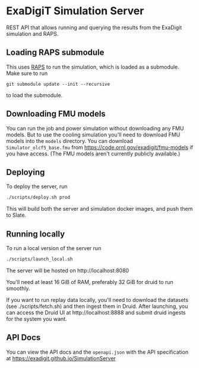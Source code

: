 # ExaDigiT Simulation Server

REST API that allows running and querying the results from the ExaDigit simulation and RAPS.

## Loading RAPS submodule
This uses [RAPS](https://github.com/ExaDigiT/RAPS) to run the simulation, which is loaded as a 
submodule. Make sure to run
```
git submodule update --init --recursive
```
to load the submodule.

## Downloading FMU models
You can run the job and power simulation without downloading any FMU models. But to use the cooling
simulation you'll need to download FMU models into the `models` directory. You can download
`Simulator_olcf5_base.fmu` from https://code.ornl.gov/exadigit/fmu-models if you have access. (The
FMU models aren't currently publicly available.)


## Deploying
To deploy the server, run
```bash
./scripts/deploy.sh prod
```

This will build both the server and simulation docker images, and push them to Slate.

## Running locally
To run a local version of the server run
```bash
./scripts/launch_local.sh
```
The server will be hosted on http://localhost:8080

You'll need at least 16 GiB of RAM, preferably 32 GiB for druid to run smoothly.

If you want to run replay data locally, you'll need to download the datasets (see ./scripts/fetch.sh)
and then ingest them in Druid. After launching, you can access the Druid UI at http://localhost:8888
and submit druid ingests for the system you want.

## API Docs
You can view the API docs and the `openapi.json` with the API specification at
https://exadigit.github.io/SimulationServer
